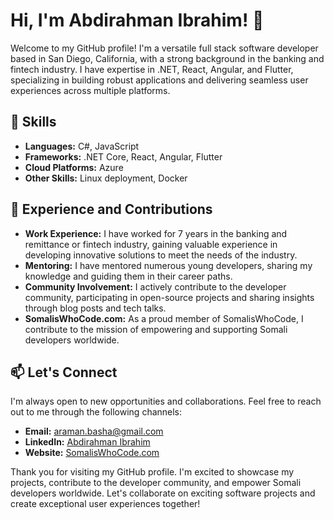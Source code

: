 # Hi, I'm Abdirahman Ibrahim! 👋

Welcome to my GitHub profile! I'm a versatile full stack software developer based in San Diego, California, with a strong background in the banking and fintech industry. I have expertise in .NET, React, Angular, and Flutter, specializing in building robust applications and delivering seamless user experiences across multiple platforms.

## 🌱 Skills

- **Languages:** C#, JavaScript
- **Frameworks:** .NET Core, React, Angular, Flutter
- **Cloud Platforms:** Azure
- **Other Skills:** Linux deployment, Docker

## 👥 Experience and Contributions

- **Work Experience:** I have worked for 7 years in the banking and remittance or fintech industry, gaining valuable experience in developing innovative solutions to meet the needs of the industry.
- **Mentoring:** I have mentored numerous young developers, sharing my knowledge and guiding them in their career paths.
- **Community Involvement:** I actively contribute to the developer community, participating in open-source projects and sharing insights through blog posts and tech talks.
- **SomalisWhoCode.com:** As a proud member of SomalisWhoCode, I contribute to the mission of empowering and supporting Somali developers worldwide.

## 📫 Let's Connect

I'm always open to new opportunities and collaborations. Feel free to reach out to me through the following channels:

- **Email:** araman.basha@gmail.com
- **LinkedIn:** [Abdirahman Ibrahim](https://www.linkedin.com/in/abdirahman-basha-927629161/)
- **Website:** [SomalisWhoCode.com](https://somaliswhocode.com)

Thank you for visiting my GitHub profile. I'm excited to showcase my projects, contribute to the developer community, and empower Somali developers worldwide. Let's collaborate on exciting software projects and create exceptional user experiences together!

